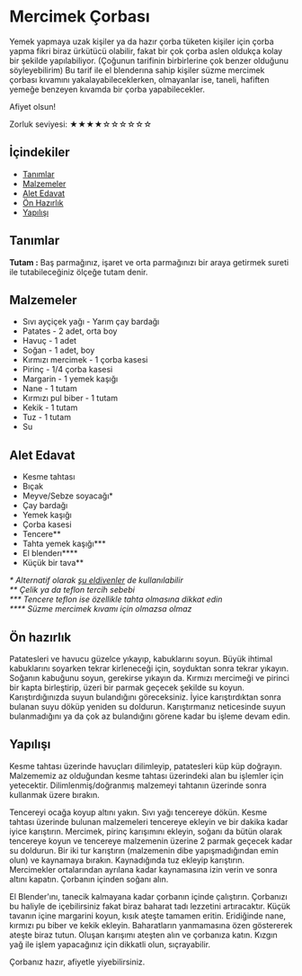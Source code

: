 # Mercimek Çorbası #

Yemek yapmaya uzak kişiler ya da hazır çorba tüketen kişiler için çorba yapma fikri biraz ürkütücü olabilir, fakat bir çok çorba aslen oldukça kolay bir şekilde yapılabiliyor. (Çoğunun tarifinin birbirlerine çok benzer olduğunu söyleyebilirim) Bu tarif ile el blenderına sahip kişiler süzme mercimek çorbası kıvamını yakalayabileceklerken, olmayanlar ise, taneli, hafiften yemeğe benzeyen kıvamda bir çorba yapabilecekler.

Afiyet olsun!

Zorluk seviyesi: ★★★★☆☆☆☆☆☆

## İçindekiler ##

- [Tanımlar](#tanimlar)
- [Malzemeler](#malzemeler)
- [Alet Edavat](#alet-edavat)
- [Ön Hazırlık](#on-hazirlik)
- [Yapılışı](#yapilisi)

## Tanımlar ##

**Tutam :** Baş parmağınız, işaret ve orta parmağınızı bir araya getirmek sureti ile tutabileceğiniz ölçeğe tutam denir.

## Malzemeler ##

- Sıvı ayçiçek yağı - Yarım çay bardağı
- Patates - 2 adet, orta boy
- Havuç - 1 adet
- Soğan - 1 adet, boy
- Kırmızı mercimek - 1 çorba kasesi
- Pirinç - 1/4 çorba kasesi
- Margarin - 1 yemek kaşığı
- Nane - 1 tutam
- Kırmızı pul biber - 1 tutam
- Kekik - 1 tutam
- Tuz - 1 tutam
- Su

## Alet Edavat ##

- Kesme tahtası
- Bıçak
- Meyve/Sebze soyacağı*
- Çay bardağı
- Yemek kaşığı
- Çorba kasesi
- Tencere*\*
- Tahta yemek kaşığı*\*\*
- El blenderı*\*\*\*
- Küçük bir tava*\*

_* Alternatif olarak [şu eldivenler](http://www.gittigidiyor.com/arama/?k=patates+soyma+eldiveni) de kullanılabilir_  
_*\* Çelik ya da teflon tercih sebebi_  
_*\*\* Tencere teflon ise özellikle tahta olmasına dikkat edin_  
_*\*\*\* Süzme mercimek kıvamı için olmazsa olmaz_

## Ön hazırlık ##

Patatesleri ve havucu güzelce yıkayıp, kabuklarını soyun. Büyük ihtimal kabuklarını soyarken tekrar kirleneceği için, soyduktan sonra tekrar yıkayın. Soğanın kabuğunu soyun, gerekirse yıkayın da. Kırmızı mercimeği ve pirinci bir kapta birleştirip, üzeri bir parmak geçecek şekilde su koyun. Karıştırdığınızda suyun bulandığını göreceksiniz. İyice karıştırdıktan sonra bulanan suyu döküp yeniden su doldurun. Karıştırmanız neticesinde suyun bulanmadığını ya da çok az bulandığını görene kadar bu işleme devam edin.

## Yapılışı ##

Kesme tahtası üzerinde havuçları dilimleyip, patatesleri küp küp doğrayın. Malzememiz az olduğundan kesme tahtası üzerindeki alan bu işlemler için yetecektir. Dilimlenmiş/doğranmış malzemeyi tahtanın üzerinde sonra kullanmak üzere bırakın.

Tencereyi ocağa koyup altını yakın. Sıvı yağı tencereye dökün. Kesme tahtası üzerinde bulunan malzemeleri tencereye ekleyin ve bir dakika kadar iyice karıştırın. Mercimek, pirinç karışımını ekleyin, soğanı da bütün olarak tencereye koyun ve tencereye malzemenin üzerine 2 parmak geçecek kadar su doldurun. Bir iki tur karıştırın (malzemenin dibe yapışmadığından emin olun) ve kaynamaya bırakın. Kaynadığında tuz ekleyip karıştırın. Mercimekler ortalarından ayrılana kadar kaynamasına izin verin ve sonra altını kapatın. Çorbanın içinden soğanı alın.

El Blender'ını, tanecik kalmayana kadar çorbanın içinde çalıştırın. Çorbanızı bu haliyle de içebilirsiniz fakat biraz baharat tadı lezzetini artıracaktır. Küçük tavanın içine margarini koyun, kısık ateşte tamamen eritin. Eridiğinde nane, kırmızı pu biber ve kekik ekleyin. Baharatların yanmamasına özen göstererek ateşte biraz tutun. Oluşan karışımı ateşten alın ve çorbanıza katın. Kızgın yağ ile işlem yapacağınız için dikkatli olun, sıçrayabilir.

Çorbanız hazır, afiyetle yiyebilirsiniz.
